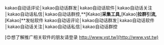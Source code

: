 kakao自动话评论│kakao自动话群发│kakao自动话软件│kakao自动话关注│kakao自动话私信│kakao自动话群控,**[Kakao]**采集工具,**[Kakao]**拉群引流,**[Kakao]**发帖软件
kakao自动话评论│kakao自动话群发│kakao自动话软件│kakao自动话关注│kakao自动话私信│kakao自动话群控

[😍想了解推广相关软件的朋友请登录 http://www.vst.tw](http://www.vst.tw)



